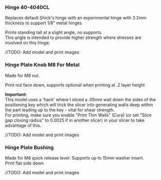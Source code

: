 ### **Hinge 40-4040CL**  
Replaces default Shick's hinge with an experimental hinge with 3.2mm thickness to support 1/8" metal hinges

Prints standing tall at a slight angle, no supports.  
This angle is intended to provide higher strength where stresses are involved on this hinge.

//TODO: Add model and print images  

### **Hinge Plate Knob M8 For Metal**  
Made for M8 nut.

Print nut face down, supports optional when printing at .2 layer height

**Important:**  
This model uses a 'hack' where I sliced a .05mm wall down the sides of the positioning key which will trick the slicer into generating walls deep within the part leading up to the key - vital for shear strength.  
For printing, make sure you enable "Print Thin Walls" (Cura) (or set "Slice gap closing radius" to 0.0025 if in another slicer) in your slicer to take advantage of this.

//TODO: Add model and print images  

### **Hinge Plate Bushing**  
Made for M8 quick release lever. Supports up to 15mm washer insert.  
Print flat side down

//TODO: Add model and print images  
